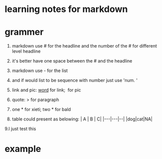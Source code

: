 learning notes for markdown
===========================

# grammer

1. markdown use # for the headline and the number of the # for different level headline
2. it's better have one space between the # and the headline

3. markdown use - for the list
4. and if would list to be sequence with number just use 'num. '
5. link and pic: [word](link) for link; ![]() for pic
6. quote: > for paragraph
7. one * for xieti; two * for bald
8. table could present as belowing:
| A | B | C|
|---|---|--|
|dog|cat|NA|

9.I just test this  

# example

# 
